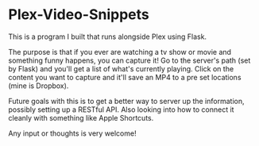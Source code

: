 # Plex-Video-Snippets

This is a program I built that runs alongside Plex using Flask.

The purpose is that if you ever are watching a tv show or movie and something funny happens, you can capture it!  Go to the server's path (set by Flask) and you'll get a list of what's currently playing.  Click on the content you want to capture and it'll save an MP4 to a pre set locations (mine is Dropbox).  

Future goals with this is to get a better way to server up the information, possibly setting up a RESTful API.  Also looking into how to connect it cleanly with something like Apple Shortcuts.

Any input or thoughts is very welcome!